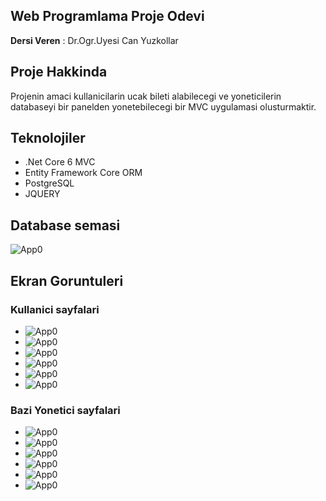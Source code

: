 ## Web Programlama Proje Odevi

**Dersi Veren** : Dr.Ogr.Uyesi Can Yuzkollar


## Proje Hakkinda

Projenin amaci kullanicilarin ucak bileti alabilecegi ve yoneticilerin databaseyi bir panelden yonetebilecegi bir MVC uygulamasi olusturmaktir.


## Teknolojiler

- .Net Core 6 MVC
- Entity Framework Core ORM
- PostgreSQL
- JQUERY


## Database semasi
![App0](/img/schema.png "Anasayfa")

  
## Ekran Goruntuleri

### Kullanici sayfalari
- ![App0](/img/user/login.png "Anasayfa")
- ![App0](/img/user/search.png "Anasayfa")
- ![App0](/img/user/flights.png "Anasayfa")
- ![App0](/img/user/ticketbuy.png "Anasayfa")
- ![App0](/img/user/ticket.png "Anasayfa")
- ![App0](/img/user/tickets.png "Anasayfa")


### Bazi Yonetici sayfalari
- ![App0](/img/user/login.png "Anasayfa")
- ![App0](/img/admin/aircraft.png "Anasayfa")
- ![App0](/img/admin/flight.png "Anasayfa")
- ![App0](/img/admin/add.png "Anasayfa")
- ![App0](/img/admin/details.png "Anasayfa")
- ![App0](/img/admin/edit.png "Anasayfa")
